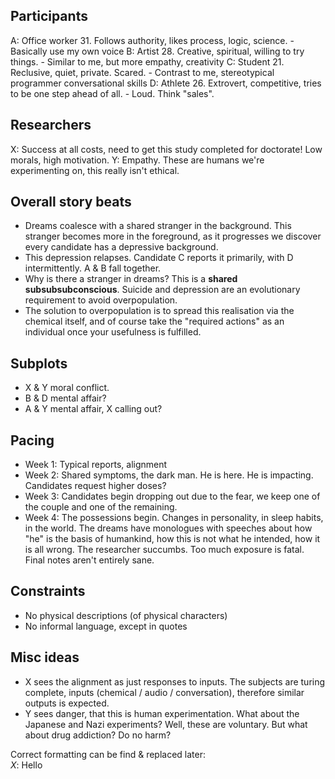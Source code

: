 ## Participants

A: Office worker 31. Follows authority, likes process, logic, science.
    - Basically use my own voice
B: Artist 28. Creative, spiritual, willing to try things.
    - Similar to me, but more empathy, creativity
C: Student 21. Reclusive, quiet, private. Scared.
    - Contrast to me, stereotypical programmer conversational skills
D: Athlete 26. Extrovert, competitive, tries to be one step ahead of all.
    - Loud. Think "sales". 

## Researchers

X: Success at all costs, need to get this study completed for doctorate! Low morals, high motivation.
Y: Empathy. These are humans we're experimenting on, this really isn't ethical.

## Overall story beats

* Dreams coalesce with a shared stranger in the background. This stranger becomes more in the foreground, as it progresses we discover every candidate has a depressive background. 
* This depression relapses. Candidate C reports it primarily, with D intermittently. A & B fall together.
* Why is there a stranger in dreams? This is a **shared subsubsubconscious**. Suicide and depression are an evolutionary requirement to avoid overpopulation.
* The solution to overpopulation is to spread this realisation via the chemical itself, and of course take the "required actions" as an individual once your usefulness is fulfilled.

## Subplots

* X & Y moral conflict.
* B & D mental affair?
* A & Y mental affair, X calling out?

## Pacing 

* Week 1: Typical reports, alignment
* Week 2: Shared symptoms, the dark man. He is here. He is impacting. Candidates request higher doses?
* Week 3: Candidates begin dropping out due to the fear, we keep one of the couple and one of the remaining.
* Week 4: The possessions begin. Changes in personality, in sleep habits, in the world. The dreams have monologues with speeches about how "he" is the basis of humankind, how this is not what he intended, how it is all wrong. The researcher succumbs. Too much exposure is fatal. Final notes aren't entirely sane.

## Constraints

* No physical descriptions (of physical characters)
* No informal language, except in quotes

## Misc ideas

* X sees the alignment as just responses to inputs. The subjects are turing complete, inputs (chemical / audio / conversation), therefore similar outputs is expected. 
* Y sees danger, that this is human experimentation. What about the Japanese and Nazi experiments? Well, these are voluntary. But what about drug addiction? Do no harm?

Correct formatting can be find & replaced later:
<br>*X*: Hello